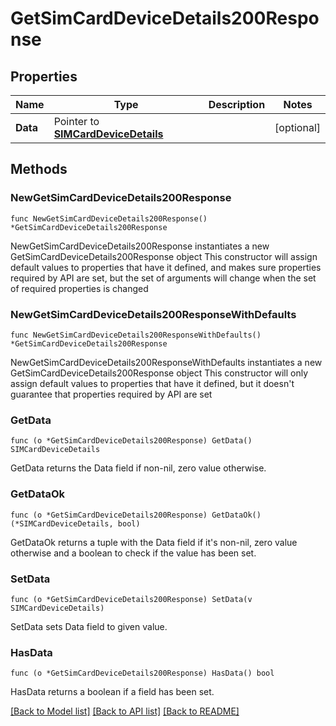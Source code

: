 # GetSimCardDeviceDetails200Response

## Properties

Name | Type | Description | Notes
------------ | ------------- | ------------- | -------------
**Data** | Pointer to [**SIMCardDeviceDetails**](SIMCardDeviceDetails.md) |  | [optional] 

## Methods

### NewGetSimCardDeviceDetails200Response

`func NewGetSimCardDeviceDetails200Response() *GetSimCardDeviceDetails200Response`

NewGetSimCardDeviceDetails200Response instantiates a new GetSimCardDeviceDetails200Response object
This constructor will assign default values to properties that have it defined,
and makes sure properties required by API are set, but the set of arguments
will change when the set of required properties is changed

### NewGetSimCardDeviceDetails200ResponseWithDefaults

`func NewGetSimCardDeviceDetails200ResponseWithDefaults() *GetSimCardDeviceDetails200Response`

NewGetSimCardDeviceDetails200ResponseWithDefaults instantiates a new GetSimCardDeviceDetails200Response object
This constructor will only assign default values to properties that have it defined,
but it doesn't guarantee that properties required by API are set

### GetData

`func (o *GetSimCardDeviceDetails200Response) GetData() SIMCardDeviceDetails`

GetData returns the Data field if non-nil, zero value otherwise.

### GetDataOk

`func (o *GetSimCardDeviceDetails200Response) GetDataOk() (*SIMCardDeviceDetails, bool)`

GetDataOk returns a tuple with the Data field if it's non-nil, zero value otherwise
and a boolean to check if the value has been set.

### SetData

`func (o *GetSimCardDeviceDetails200Response) SetData(v SIMCardDeviceDetails)`

SetData sets Data field to given value.

### HasData

`func (o *GetSimCardDeviceDetails200Response) HasData() bool`

HasData returns a boolean if a field has been set.


[[Back to Model list]](../README.md#documentation-for-models) [[Back to API list]](../README.md#documentation-for-api-endpoints) [[Back to README]](../README.md)


